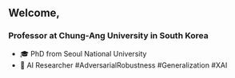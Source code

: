 ## Welcome,
### Professor at Chung-Ang University in South Korea
- 🎓 PhD from Seoul National University
- 📘 AI Researcher #AdversarialRobustness #Generalization #XAI
